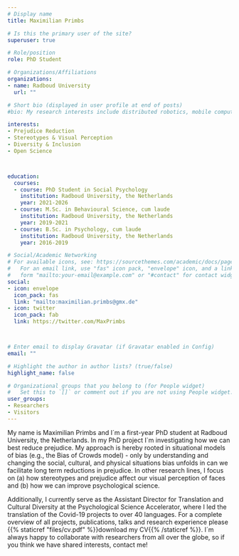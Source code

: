 ```yaml
---
# Display name
title: Maximilian Primbs

# Is this the primary user of the site?
superuser: true

# Role/position
role: PhD Student

# Organizations/Affiliations
organizations:
- name: Radboud University
  url: ""

# Short bio (displayed in user profile at end of posts)
#bio: My research interests include distributed robotics, mobile computing and programmable matter.

interests:
- Prejudice Reduction
- Stereotypes & Visual Perception
- Diversity & Inclusion
- Open Science



education:
  courses:
  - course: PhD Student in Social Psychology
    institution: Radboud University, the Netherlands
    year: 2021-2026
  - course: M.Sc. in Behavioural Science, cum laude
    institution: Radboud University, the Netherlands
    year: 2019-2021
  - course: B.Sc. in Psychology, cum laude
    institution: Radboud University, the Netherlands
    year: 2016-2019

# Social/Academic Networking
# For available icons, see: https://sourcethemes.com/academic/docs/page-builder/#icons
#   For an email link, use "fas" icon pack, "envelope" icon, and a link in the
#   form "mailto:your-email@example.com" or "#contact" for contact widget.
social:
- icon: envelope
  icon_pack: fas
  link: "mailto:maximilian.primbs@gmx.de"  
- icon: twitter
  icon_pack: fab
  link: https://twitter.com/MaxPrimbs



# Enter email to display Gravatar (if Gravatar enabled in Config)
email: ""

# Highlight the author in author lists? (true/false)
highlight_name: false

# Organizational groups that you belong to (for People widget)
#   Set this to `[]` or comment out if you are not using People widget.
user_groups:
- Researchers
- Visitors
---
```


My name is Maximilian Primbs and I´m a first-year PhD student at Radboud University, the Netherlands.
In my PhD project I`m investigating how we can best reduce prejudice. My approach is hereby rooted in situational models of bias (e.g., the Bias of Crowds model) - only by understanding and changing the social, cultural, and physical situations bias unfolds in can we facilitate long term reductions in prejudice. In other research lines, I focus on (a) how stereotypes and prejudice affect our visual perception of faces and (b) how we can improve psychological science. 

Additionally, I currently serve as the Assistant Director for Translation and Cultural Diversity at the Psychological Science Accelerator, where I led the translation of the Covid-19 projects to over 40 languages. For a complete overview of all projects, publications, talks and research experience please {{% staticref "files/cv.pdf" %}}download my CV{{% /staticref %}}. I´m always happy to collaborate with researchers from all over the globe, so if you think we have shared interests, contact me!

